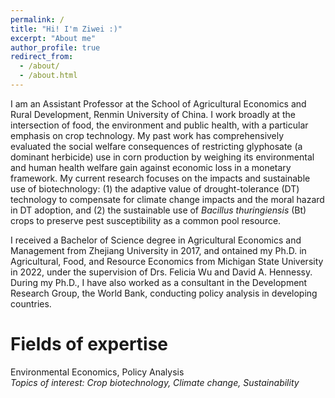 ```yaml
---
permalink: /
title: "Hi! I'm Ziwei :)"
excerpt: "About me"
author_profile: true
redirect_from: 
  - /about/
  - /about.html
---
```



I am an Assistant Professor at the School of Agricultural Economics and Rural Development, Renmin University of China. I work broadly at the intersection of food, the environment and public health, with a particular emphasis on crop technology. My past work has comprehensively evaluated the social welfare consequences of restricting glyphosate (a dominant herbicide) use in corn production by weighing its environmental and human health welfare gain against economic loss in a monetary framework. My current research focuses on the impacts and sustainable use of biotechnology: (1) the adaptive value of drought-tolerance (DT) technology to compensate for climate change impacts and the moral hazard in DT adoption, and (2) the sustainable use of *Bacillus thuringiensis* (Bt) crops to preserve pest susceptibility as a common pool resource.    

I received a Bachelor of Science degree in Agricultural Economics and Management from Zhejiang University in 2017, and ontained my Ph.D. in Agricultural, Food, and Resource Economics from Michigan State University in 2022, under the supervision of Drs. Felicia Wu and David A. Hennessy. During my Ph.D., I have also worked as a consultant in the Development Research Group, the World Bank, conducting policy analysis in developing countries. 

Fields of expertise 
======
Environmental Economics, Policy Analysis    
*Topics of interest: Crop biotechnology, Climate change, Sustainability*


